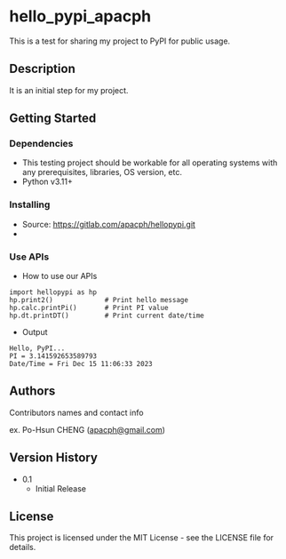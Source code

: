 # hello_pypi_apacph

This is a test for sharing my project to PyPI for public usage.

## Description

It is an initial step for my project.

## Getting Started

### Dependencies

* This testing project should be workable for all operating systems with any prerequisites, libraries, OS version, etc.
* Python v3.11+

### Installing

* Source: https://gitlab.com/apacph/hellopypi.git
* 
### Use APIs

* How to use our APIs
```
import hellopypi as hp
hp.print2()             # Print hello message
hp.calc.printPi()       # Print PI value
hp.dt.printDT()         # Print current date/time
```
* Output
```
Hello, PyPI...
PI = 3.141592653589793
Date/Time = Fri Dec 15 11:06:33 2023
```

## Authors

Contributors names and contact info

ex. Po-Hsun CHENG (apacph@gmail.com)

## Version History

* 0.1
    * Initial Release

## License

This project is licensed under the MIT License - see the LICENSE file for details.
